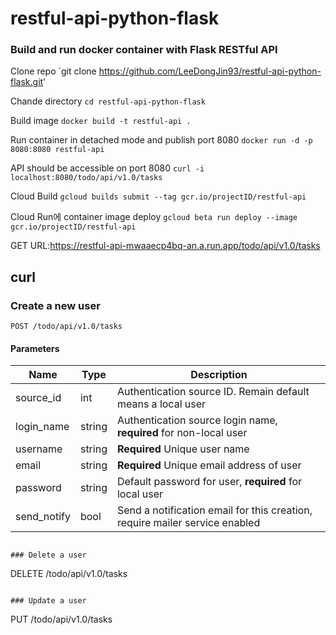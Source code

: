 # restful-api-python-flask
### Build and run docker container with Flask RESTful API

Clone repo `git clone https://github.com/LeeDongJin93/restful-api-python-flask.git'

Chande directory `cd restful-api-python-flask`

Build image `docker build -t restful-api .` 
  
Run container in detached mode and publish port 8080 `docker run -d -p 8080:8080 restful-api`
  
API should be accessible on port 8080 `curl -i localhost:8080/todo/api/v1.0/tasks`

Cloud Build     `gcloud builds submit --tag gcr.io/projectID/restful-api`

Cloud Run에 container image deploy     `gcloud beta run deploy --image gcr.io/projectID/restful-api`

GET URL:https://restful-api-mwaaecp4bq-an.a.run.app/todo/api/v1.0/tasks

## curl

### Create a new user

```
POST /todo/api/v1.0/tasks
```

#### Parameters

|Name|Type|Description|
|----|----|-----------|
|source_id|int|Authentication source ID. Remain default means a local user|
|login_name|string|Authentication source login name, **required** for non-local user|
|username|string|**Required** Unique user name|
|email|string|**Required** Unique email address of user|
|password|string|Default password for user, **required** for local user|
|send_notify|bool|Send a notification email for this creation, require mailer service enabled|
```

### Delete a user

```
DELETE /todo/api/v1.0/tasks
```

### Update a user

```
PUT /todo/api/v1.0/tasks
```
